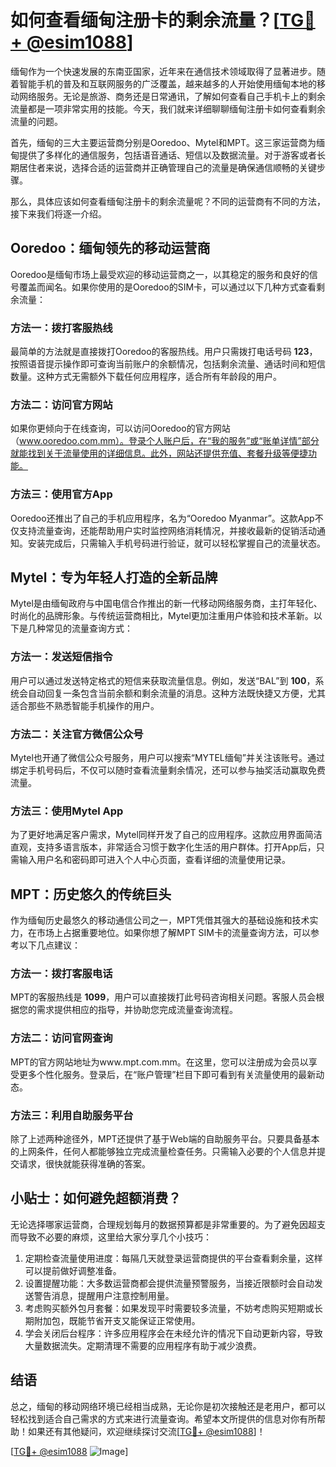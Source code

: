 # 如何查看缅甸注册卡的剩余流量？[[TG💪+ @esim1088](https://t.me/s/esim1088)]

缅甸作为一个快速发展的东南亚国家，近年来在通信技术领域取得了显著进步。随着智能手机的普及和互联网服务的广泛覆盖，越来越多的人开始使用缅甸本地的移动网络服务。无论是旅游、商务还是日常通讯，了解如何查看自己手机卡上的剩余流量都是一项非常实用的技能。今天，我们就来详细聊聊缅甸注册卡如何查看剩余流量的问题。

首先，缅甸的三大主要运营商分别是Ooredoo、Mytel和MPT。这三家运营商为缅甸提供了多样化的通信服务，包括语音通话、短信以及数据流量。对于游客或者长期居住者来说，选择合适的运营商并正确管理自己的流量是确保通信顺畅的关键步骤。

那么，具体应该如何查看缅甸注册卡的剩余流量呢？不同的运营商有不同的方法，接下来我们将逐一介绍。

## Ooredoo：缅甸领先的移动运营商

Ooredoo是缅甸市场上最受欢迎的移动运营商之一，以其稳定的服务和良好的信号覆盖而闻名。如果你使用的是Ooredoo的SIM卡，可以通过以下几种方式查看剩余流量：

### 方法一：拨打客服热线
最简单的方法就是直接拨打Ooredoo的客服热线。用户只需拨打电话号码 **123**，按照语音提示操作即可查询当前账户的余额情况，包括剩余流量、通话时间和短信数量。这种方式无需额外下载任何应用程序，适合所有年龄段的用户。

### 方法二：访问官方网站
如果你更倾向于在线查询，可以访问Ooredoo的官方网站（www.ooredoo.com.mm）。登录个人账户后，在“我的服务”或“账单详情”部分就能找到关于流量使用的详细信息。此外，网站还提供充值、套餐升级等便捷功能。

### 方法三：使用官方App
Ooredoo还推出了自己的手机应用程序，名为“Ooredoo Myanmar”。这款App不仅支持流量查询，还能帮助用户实时监控网络消耗情况，并接收最新的促销活动通知。安装完成后，只需输入手机号码进行验证，就可以轻松掌握自己的流量状态。

## Mytel：专为年轻人打造的全新品牌

Mytel是由缅甸政府与中国电信合作推出的新一代移动网络服务商，主打年轻化、时尚化的品牌形象。与传统运营商相比，Mytel更加注重用户体验和技术革新。以下是几种常见的流量查询方式：

### 方法一：发送短信指令
用户可以通过发送特定格式的短信来获取流量信息。例如，发送“BAL”到 **100**，系统会自动回复一条包含当前余额和剩余流量的消息。这种方法既快捷又方便，尤其适合那些不熟悉智能手机操作的用户。

### 方法二：关注官方微信公众号
Mytel也开通了微信公众号服务，用户可以搜索“MYTEL缅甸”并关注该账号。通过绑定手机号码后，不仅可以随时查看流量剩余情况，还可以参与抽奖活动赢取免费流量。

### 方法三：使用Mytel App
为了更好地满足客户需求，Mytel同样开发了自己的应用程序。这款应用界面简洁直观，支持多语言版本，非常适合习惯于数字化生活的用户群体。打开App后，只需输入用户名和密码即可进入个人中心页面，查看详细的流量使用记录。

## MPT：历史悠久的传统巨头

作为缅甸历史最悠久的移动通信公司之一，MPT凭借其强大的基础设施和技术实力，在市场上占据重要地位。如果你想了解MPT SIM卡的流量查询方法，可以参考以下几点建议：

### 方法一：拨打客服电话
MPT的客服热线是 **1099**，用户可以直接拨打此号码咨询相关问题。客服人员会根据您的需求提供相应的指导，并协助您完成流量查询流程。

### 方法二：访问官网查询
MPT的官方网站地址为www.mpt.com.mm。在这里，您可以注册成为会员以享受更多个性化服务。登录后，在“账户管理”栏目下即可看到有关流量使用的最新动态。

### 方法三：利用自助服务平台
除了上述两种途径外，MPT还提供了基于Web端的自助服务平台。只要具备基本的上网条件，任何人都能够独立完成流量检查任务。只需输入必要的个人信息并提交请求，很快就能获得准确的答案。

## 小贴士：如何避免超额消费？

无论选择哪家运营商，合理规划每月的数据预算都是非常重要的。为了避免因超支而导致不必要的麻烦，这里给大家分享几个小技巧：

1. 定期检查流量使用进度：每隔几天就登录运营商提供的平台查看剩余量，这样可以提前做好调整准备。
2. 设置提醒功能：大多数运营商都会提供流量预警服务，当接近限额时会自动发送警告消息，提醒用户注意控制用量。
3. 考虑购买额外包月套餐：如果发现平时需要较多流量，不妨考虑购买短期或长期附加包，既能节省开支又能保证正常使用。
4. 学会关闭后台程序：许多应用程序会在未经允许的情况下自动更新内容，导致大量数据流失。定期清理不需要的应用程序有助于减少浪费。

## 结语

总之，缅甸的移动网络环境已经相当成熟，无论你是初次接触还是老用户，都可以轻松找到适合自己需求的方式来进行流量查询。希望本文所提供的信息对你有所帮助！如果还有其他疑问，欢迎继续探讨交流[[TG💪+ @esim1088](https://t.me/s/esim1088)]！

[[TG💪+ @esim1088](https://t.me/s/esim1088) ![Image](https://i.postimg.cc/4NQfJmqS/Snipaste-2025-05-13-00-14-12.png)]